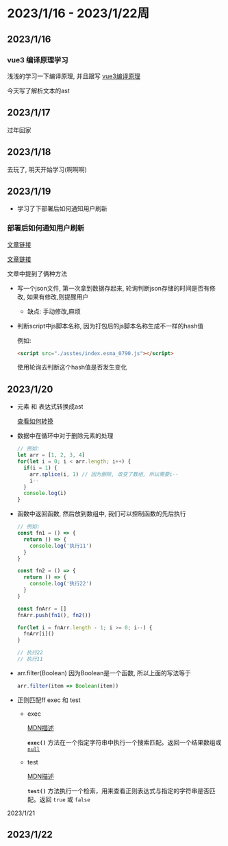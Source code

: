 # 2023/1/16 - 2023/1/22周

## 2023/1/16

### vue3 编译原理学习
浅浅的学习一下编译原理, 并且跟写
[vue3编译原理](https://github.com/iygxv/vue3_dev_v2)

今天写了解析文本的ast

## 2023/1/17
过年回家
## 2023/1/18
去玩了, 明天开始学习(啊啊啊)

## 2023/1/19
- 学习了下部署后如何通知用户刷新

### 部署后如何通知用户刷新

[文章链接](https://mp.weixin.qq.com/s/BwkzAMX4NO3vk7b_eI3MWw)

[文章链接](https://mp.weixin.qq.com/s/BwkzAMX4NO3vk7b_eI3MWw)

文章中提到了俩种方法

- 写一个json文件, 第一次拿到数据存起来, 轮询判断json存储的时间是否有修改, 如果有修改,则提醒用户

  - 缺点: 手动修改,麻烦

- 判断script中js脚本名称, 因为打包后的js脚本名称生成不一样的hash值

  例如:

  ```html
  <script src="./asstes/index.esma_0790.js"></script>
  ```

  使用轮询去判断这个hash值是否发生变化

## 2023/1/20

- 元素 和 表达式转换成ast
  
  [查看如何转换](https://github.com/iygxv/vue3_dev_v2/blob/main/packages/compiler-dom/src/parse.ts)
  
- 数据中在循环中对于删除元素的处理
  ```js
  // 例如: 
  let arr = [1, 2, 3, 4]
  for(let i = 0; i < arr.length; i++) {
    if(i = 1) {
      arr.splice(i, 1) // 因为删除, 改变了数组, 所以需要i--
      i--
    }
    console.log(i)
  }
  ```
  
- 函数中返回函数, 然后放到数组中, 我们可以控制函数的先后执行
  ```js
  // 例如: 
  const fn1 = () => {
    return () => {
      console.log('执行11')
    }
  }
  
  const fn2 = () => {
    return () => {
      console.log('执行22')
    }
  }
  
  const fnArr = []
  fnArr.push(fn1(), fn2())
  
  for(let i = fnArr.length - 1; i >= 0; i--) {
    fnArr[i]()
  }
  
  // 执行22
  // 执行11
  ```
  
- arr.filter(Boolean)
  因为Boolean是一个函数, 所以上面的写法等于
  ```js
  arr.filter(item => Boolean(item))
  ```
  
- 正则匹配ff exec 和 test
  - exec
  
    [MDN描述](https://developer.mozilla.org/zh-CN/docs/Web/JavaScript/Reference/Global_Objects/RegExp/exec)
  
    **`exec()`** 方法在一个指定字符串中执行一个搜索匹配。返回一个结果数组或 [`null`](https://developer.mozilla.org/zh-CN/docs/Web/JavaScript/Reference/Operators/null)
  
  - test
  
    [MDN描述](https://developer.mozilla.org/zh-CN/docs/Web/JavaScript/Reference/Global_Objects/RegExp/test)
  
    **`test()`** 方法执行一个检索，用来查看正则表达式与指定的字符串是否匹配。返回 `true` 或 `false`
  
    

2023/1/21

## 2023/1/22
